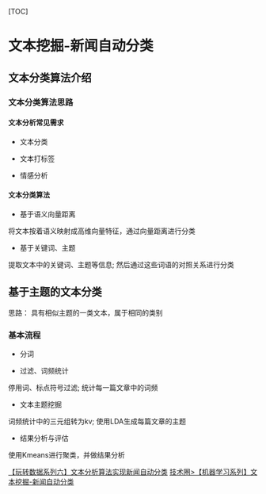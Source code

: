 [TOC]


# 文本挖掘-新闻自动分类

## 文本分类算法介绍

### 文本分类算法思路 

#### 文本分析常见需求

- 文本分类

- 文本打标签

- 情感分析

#### 文本分类算法

- 基于语义向量距离

将文本按着语义映射成高维向量特征，通过向量距离进行分类

- 基于关键词、主题

提取文本中的关键词、主题等信息; 然后通过这些词语的对照关系进行分类

## 基于主题的文本分类

思路： 具有相似主题的一类文本，属于相同的类别

### 基本流程

- 分词

- 过滤、词频统计

停用词、标点符号过滤; 统计每一篇文章中的词频

- 文本主题挖掘

词频统计中的三元组转为kv; 使用LDA生成每篇文章的主题

- 结果分析与评估

使用Kmeans进行聚类，并做结果分析 


[【玩转数据系列六】文本分析算法实现新闻自动分类](https://yq.aliyun.com/articles/59205)
[技术圈>【机器学习系列】文本挖掘-新闻自动分类](https://tianchi.aliyun.com/course/video?liveId=4050)

